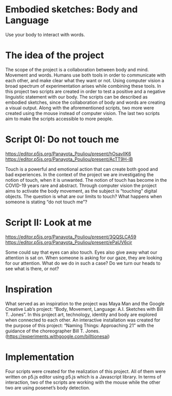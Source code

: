 # Embodied sketches: Body and Language
Use your body to interact with words.

# The idea of the project
The scope of the project is a collaboration between body and mind. Movement and words. Humans use both tools in order to communicate with each other, and make clear what they want or not. Using computer vision a broad spectrum of experimentation arises while combining these tools. In this project two scripts are created in order to test a positive and a negative linguistic statement with our body. The scripts can be described as embodied sketches, since the collaboration of body and words are creating a visual output. Along with the aforementioned scripts, two more were created using the mouse instead of computer vision. The last two scripts aim to make the scripts accessible to more people. 



# Script 0I: Do not touch me
https://editor.p5js.org/Panayota_Pouliou/present/hOsavIlK6
https://editor.p5js.org/Panayota_Pouliou/present/AcTT9H-lB

Touch is a powerful and emotional action that can create both good and bad experiences. In the context of the project we are investigating the notion of touch, when it is unwanted. The notion of touch has become in the COVID-19 years rare and abstract. Through computer vision the project aims to activate the body movement, as the subject is “touching” digital objects. The question is what are our limits to touch? What happens when someone is stating “do not touch me”?



# Script II: Look at me
https://editor.p5js.org/Panayota_Pouliou/present/3QQSLCA59
https://editor.p5js.org/Panayota_Pouliou/present/ePaUV6cjr

Some could say that eyes can also touch. Eyes also give away what our attention is sat on. When someone is asking for our gaze, they are looking for our attention. What do we do in such a case? Do we turn our heads to see what is there, or not?




# Inspiration
What served as an inspiration to the project was Maya Man and the Google Creative Lab’s project: “Body, Movement, Language: A.I. Sketches with Bill T. Jones”.  In this project art, technology, identity and body are explored when connected to each other. An interactive installation was created for the purpose of this project: “Naming Things: Approaching 21” with the guidance of the choreographer Bill T. Jones. (https://experiments.withgoogle.com/billtjonesai)




# Implementation 
Four scripts were created for the realization of this project. All of them were written on p5.js editor using p5.js which is a Javascript library. In terms of interaction, two of the scripts are working with the mouse while the other two are using posenet’s body detection. 
